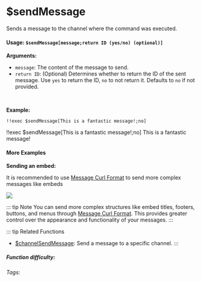 # $sendMessage

Sends a message to the channel where the command was executed.

#### Usage: `$sendMessage[message;return ID (yes/no) (optional)]`

**Arguments:**

*   `message`: The content of the message to send.
*   `return ID`: (Optional) Determines whether to return the ID of the sent message.  Use `yes` to return the ID, `no` to not return it. Defaults to `no` if not provided.

<br/>

**Example:**

```discord
!!exec $sendMessage[This is a fantastic message!;no]
```

<discord-messages>
	<discord-message :bot="false" role-color="#ffcc9a" author="Member">
		!!exec $sendMessage[This is a fantastic message!;no]
	</discord-message>
	<discord-message :bot="true" role-color="#0099ff" author="Custom Command" avatar="https://media.discordapp.net/avatars/725721249652670555/781224f90c3b841ba5b40678e032f74a.webp">
		This is a fantastic message!
	</discord-message>
</discord-messages>

#### More Examples

**Sending an embed:**

It is recommended to use [Message Curl Format](../CodeReferences/ref.message_curl_format.md) to send more complex messages like embeds

![](https://i.imgur.com/A7UbSpj.png)

::: tip Note
You can send more complex structures like embed titles, footers, buttons, and menus through [Message Curl Format](../CodeReferences/ref.message_curl_format.md). This provides greater control over the appearance and functionality of your messages.
:::

::: tip Related Functions
*   [$channelSendMessage](../Message/channelSendMessage.md):  Send a message to a specific channel.
:::

##### Function difficulty: <Badge type="warning" text="Medium" vertical="middle" />
###### Tags: <Badge type="tip" text="Send" vertical="middle" /> <Badge type="tip" text="Message" vertical="middle" /> <Badge type="tip" text="ChannelUsed" vertical="middle" /> <Badge type="tip" text="Messages" vertical="middle" />